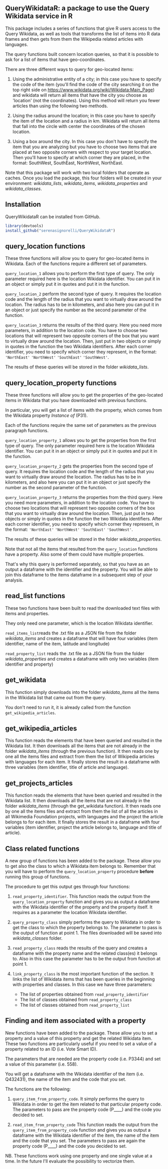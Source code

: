 
QueryWikidataR: a package to use the Query Wikidata service in R
----------------------------------------------------------------

This package includes a series of functions that give R users access to the Query Wikidata, as well as tools that transforms the list of items into R data frames and then gets from them the Wikipedia related articles with languages.

The query functions built concern location queries, so that it is possible to ask for a list of items that have geo-coordinates.

There are three different ways to query for geo-located items:

1.  Using the administrative entity of a city; in this case you have to specify the code of the item (you'll find the code of the city searching it on the top right side on <https://www.wikidata.org/wiki/Wikidata:Main_Page>) and wikidata will return all items that have the city you choose as 'location' (not the coordinates). Using this method will return you fewer articles than using the following two methods.

2.  Using the radius around the location; in this case you have to specify the item of the location and a radius in km. Wikidata will return all items that fall into the circle with center the coordinates of the chosen location.

3.  Using a box around the city. In this case you don't have to specify the item that you are analyzing but you have to choose two items that are placed at two opposite corners with respect to your target location. Then you'll have to specify at which corner they are placed, in the format: SouthWest, SouthEast, NorthWest, NorthEast.

Note that this package will work with two local folders that operate as caches. Once you load the package, this four folders will be created in your environment: *wikidata\_lists*, *wikidata\_items*, *wikidata\_properties* and *wikidata\_classes*.

Installation
------------

QueryWikidataR can be installed from GitHub.

``` r
library(devtools)
install_github("serenasignorelli/QueryWikidataR") 
```

query\_location functions
-------------------------

These three functions will allow you to query for geo-located items in Wikidata. Each of the functions require a different set of parameters.

`query_location_1` allows you to perform the first type of query. The only parameter required here is the location Wikidata identifier. You can put it in an object or simply put it in quotes and put it in the function.

`query_location_2` perform the second type of query. It requires the location code and the length of the radius that you want to virtually draw around the location. The radius has to be in kilometers, and also here you can put it in an object or just specify the number as the second parameter of the function.

`query_location_3` returns the results of the third query. Here you need more parameters, in addition to the location code. You have to choose two locations that will represent two opposite corners of the box that you want to virtually draw around the location. Then, just put in two objects or simply in quotes in the function the two Wikidata identifiers. After each corner identifier, you need to specify which corner they represent, in the format: `'NorthEast'` `'NorthWest'` `'SouthEast'` `'SouthWest'`.

The results of these queries will be stored in the folder *wikidata\_lists*.

query\_location\_property functions
-----------------------------------

These three functions will allow you to get the properties of the geo-located items in Wikidata that you have downloaded with previous functions.

In particular, you will get a list of items with the property, which comes from the Wikidata property *Instance of* (P31).

Each of the functions require the same set of parameters as the previous paragraph functions.

`query_location_property_1` allows you to get the properties from the first type of query. The only parameter required here is the location Wikidata identifier. You can put it in an object or simply put it in quotes and put it in the function.

`query_location_property_2` gets the properties from the second type of query. It requires the location code and the length of the radius that you want to virtually draw around the location. The radius has to be in kilometers, and also here you can put it in an object or just specify the number as the second parameter of the function.

`query_location_property_3` returns the properties from the third query. Here you need more parameters, in addition to the location code. You have to choose two locations that will represent two opposite corners of the box that you want to virtually draw around the location. Then, just put in two objects or simply in quotes in the function the two Wikidata identifiers. After each corner identifier, you need to specify which corner they represent, in the format: `'NorthEast'` `'NorthWest'` `'SouthEast'` `'SouthWest'`.

The results of these queries will be stored in the folder *wikidata\_properties*.

Note that not all the items that resulted from the `query_location` functions have a property. Also some of them could have multiple properties.

That's why this query is performed separately, so that you have as an output a dataframe with the identifier and the property. You will be able to join this dataframe to the items dataframe in a subsequent step of your analysis.

read\_list functions
--------------------

These two functions have been built to read the downloaded text files with items and properties.

They only need one parameter, which is the location Wikidata identifier.

`read_items_list`reads the .txt file as a JSON file from the folder *wikidata\_items* and creates a dataframe that will have four variables (item identifier, name of the item, latitude and longitude)

`read_property_list` reads the .txt file as a JSON file from the folder *wikidata\_properties* and creates a dataframe with only two variables (item identifier and property)

get\_wikidata
-------------

This function simply downloads into the folder *wikidata\_items* all the items in the Wikidata list that came out from the query.

You don't need to run it, it is already called from the function `get_wikipedia_articles`.

get\_wikipedia\_articles
------------------------

This function reads the elements that have been queried and resulted in the Wikidata list. It then downloads all the items that are not already in the folder *wikidata\_items* (through the previous function). It then reads one by one all the items files and extract from them the list of Wikipedia articles with languages for each item. It finally stores the result in a dataframe with three variables (item identifier, title of article and language).

get\_projects\_articles
-----------------------

This function reads the elements that have been queried and resulted in the Wikidata list. It then downloads all the items that are not already in the folder *wikidata\_items* (through the get\_wikidata function). It then reads one by one all the items files and extract from them the list of all the articles in all Wikimedia Foundation projects, with languages and the project the article belongs to for each item. It finally stores the result in a dataframe with four variables (item identifier, project the article belongs to, language and title of article).

Class related functions
-----------------------

A new group of functions has been added to the package. These allow you to get also the class to which a Wikidata item belongs to. Remember that you will have to perform the `query_location_property` procedure **before** running this group of functions.

The procedure to get this output ges through four functions:

1.  `read_property_identifier`. This function reads the output from the `query_location_property` function and gives you as output a dataframe with the Wikidata identifier of the property and the property itself. It requires as a parameter the location Wikidata identifier.

2.  `query_property_class` simply performs the query to Wikidata in order to get the class to which the property belongs to. The parameter to pass is the output of function at point 1. The files downloaded will be saved into *wikidata\_classes* folder.

3.  `read_property_class` reads the results of the query and creates a dataframe with the property name and the related class(es) it belongs to. Also in this case the parameter has to be the output from function at point 1.

4.  `link_property_class` is the most important function of the section. It links the list of Wikidata items that has been queries in the beginning with properties and classes. In this case we have three parameters:
    -   The list of properties obtained from `read_property_identifier`
    -   The list of classes obtained from `read_property_class`
    -   The list of classes obtained from `read_property_list`
    
Finding and item associated with a property
-----------------------

New functions have been added to the package. These allow you to set a property and a value of this property and get the related Wikidata item. These two functions are particularly useful if you need to set a value of a property related to an ID (i.e. Vote Smart ID). 

The parameters that are needed are the property code (i.e. P3344) and set a value of this parameter (i.e. 558). 

You will get a dataframe with the Wikidata identifier of the item (i.e. Q432431), the name of the item and the code that you set. 

The functions are the following:

1.  `query_item_from_property_code`. It simply performs the query to Wikidata in order to get the item related to that particular property code. The parameters to pass are the property code (P____) and the code you decided to set. 

2.  `read_item_from_property_code` This function reads the output from the `query_item_from_property_code` function and gives you as output a dataframe with the Wikidata identifier of the item, the name of the item and the code that you set. The parameters to pass are again the property code (P____) and the code you decided to set. 

NB. These functions work using one property and one single value at a time. In the future I'll evaluate the possibility to vectorize them. 
